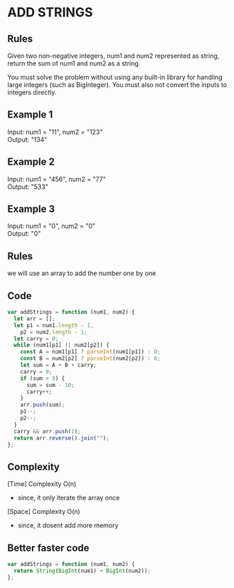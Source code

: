 # ADD STRINGS

## Rules

Given two non-negative integers, num1 and num2 represented as string, return the sum of num1 and num2 as a string.

You must solve the problem without using any built-in library for handling large integers (such as BigInteger). You must also not convert the inputs to integers directly.

## Example 1

Input: num1 = "11", num2 = "123"<br>
Output: "134"<br>

## Example 2

Input: num1 = "456", num2 = "77"<br>
Output: "533"<br>

## Example 3

Input: num1 = "0", num2 = "0"<br>
Output: "0"<br>

## Rules

we will use an array to add the number one by one

## Code

```javascript
var addStrings = function (num1, num2) {
  let arr = [];
  let p1 = num1.length - 1,
    p2 = num2.length - 1;
  let carry = 0;
  while (num1[p1] || num2[p2]) {
    const A = num1[p1] ? parseInt(num1[p1]) : 0;
    const B = num2[p2] ? parseInt(num2[p2]) : 0;
    let sum = A + B + carry;
    carry = 0;
    if (sum > 9) {
      sum = sum - 10;
      carry++;
    }
    arr.push(sum);
    p1--;
    p2--;
  }
  carry && arr.push(1);
  return arr.reverse().join("");
};
```

## Complexity

[Time] Complexity O(n)

- since, it only iterate the array once

[Space] Complexity O(n)

- since, it dosent add more memory

## Better faster code

```javascript
var addStrings = function (num1, num2) {
  return String(BigInt(num1) + BigInt(num2));
};
```
